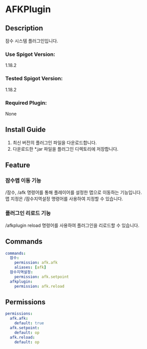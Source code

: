 # AFKPlugin
## Description
잠수 시스템 플러그인입니다.

### Use Spigot Version:
1.18.2
### Tested Spigot Version:
1.18.2
### Required Plugin:
None
## Install Guide
1. 최신 버전의 플러그인 파일을 다운로드합니다.
2. 다운로드한 *.jar 파일을 플러그인 디렉토리에 저장합니다.
## Feature

### 잠수맵 이동 기능
/잠수, /afk 명령어를 통해 플레이어를 설정한 맵으로 이동하는 기능입니다.  
맵 지정은 /잠수지역설정 명령어를 사용하여 지정할 수 있습니다.

### 플러그인 리로드 기능
/afkplugin reload 명령어를 사용하여 플러그인을 리로드할 수 있습니다.

## Commands
```yaml
commands:
  잠수:
    permission: afk.afk
    aliases: [afk]
  잠수지역설정:
    permission: afk.setpoint
  afkplugin:
    permission: afk.reload
```
## Permissions
```yaml
permissions:
  afk.afk:
    default: true
  afk.setpoint:
    default: op
  afk.reload:
    default: op
```